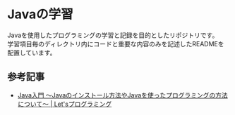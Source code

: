 # Javaの学習

Javaを使用したプログラミングの学習と記録を目的としたリポジトリです。  
学習項目毎のディレクトリ内にコードと重要な内容のみを記述したREADMEを配置しています。

## 参考記事

- [Java入門 ～Javaのインストール方法やJavaを使ったプログラミングの方法について～ | Let'sプログラミング](https://www.javadrive.jp/start/)